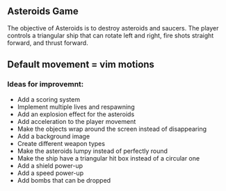 ## Asteroids Game
The objective of Asteroids is to destroy asteroids and saucers. 
The player controls a triangular ship that can rotate left and right, fire shots straight forward, and thrust forward.

## Default movement = vim motions

### Ideas for improvemnt:
- Add a scoring system
- Implement multiple lives and respawning
- Add an explosion effect for the asteroids
- Add acceleration to the player movement
- Make the objects wrap around the screen instead of disappearing
- Add a background image
- Create different weapon types
- Make the asteroids lumpy instead of perfectly round
- Make the ship have a triangular hit box instead of a circular one
- Add a shield power-up
- Add a speed power-up
- Add bombs that can be dropped
